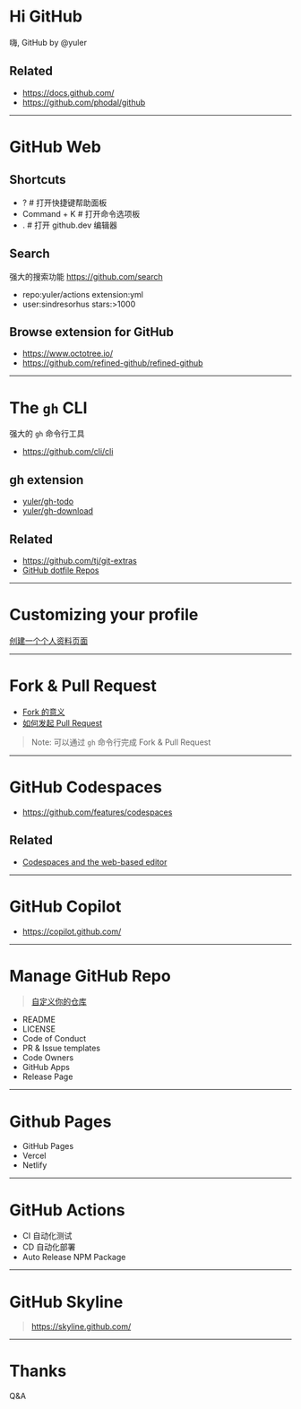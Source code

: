 # Hi GitHub

嗨, GitHub by @yuler

## Related

- <https://docs.github.com/>
- <https://github.com/phodal/github>

---

# GitHub Web

<v-click>

## Shortcuts

</v-click>

<v-clicks>

- ? # 打开快捷键帮助面板
- Command + K # 打开命令选项板
- . # 打开 github.dev 编辑器

</v-clicks>

<v-click>

## Search

强大的搜索功能 https://github.com/search

</v-click>

<v-clicks>

- repo:yuler/actions extension:yml
- user:sindresorhus stars:>1000

</v-clicks>

<v-click>

## Browse extension for GitHub

- <https://www.octotree.io/>
- <https://github.com/refined-github/refined-github>

</v-click>

---

# The `gh` CLI

强大的 `gh` 命令行工具

- https://github.com/cli/cli

## gh extension

- [yuler/gh-todo](https://github.com/yuler/gh-todo)
- [yuler/gh-download](https://github.com/yuler/gh-download)

## Related

- https://github.com/tj/git-extras
- [GitHub dotfile Repos](https://github.com/search?q=dotfiles+type%3Arepo+stars%3A%3E5000&type=repositories)

---

# Customizing your profile

[创建一个个人资料页面](https://docs.github.com/en/account-and-profile/setting-up-and-managing-your-github-profile/customizing-your-profile/managing-your-profile-readme)

---

# Fork & Pull Request

- [Fork 的意义](https://docs.github.com/en/get-started/quickstart/fork-a-repo)
- [如何发起 Pull Request](https://docs.github.com/en/pull-requests/collaborating-with-pull-requests/proposing-changes-to-your-work-with-pull-requests/creating-a-pull-request)

> Note: 可以通过 `gh` 命令行完成 Fork & Pull Request

---

# GitHub Codespaces

- <https://github.com/features/codespaces>

## Related

- [Codespaces and the web-based editor](https://docs.github.com/en/codespaces/the-githubdev-web-based-editor#codespaces-and-the-web-based-editor)

---

# GitHub Copilot

- https://copilot.github.com/

---

# Manage GitHub Repo

> [自定义你的仓库](https://docs.github.com/en/repositories/managing-your-repositorys-settings-and-features/customizing-your-repository)

- README
- LICENSE
- Code of Conduct
- PR & Issue templates
- Code Owners
- GitHub Apps
- Release Page

---

# Github Pages

- GitHub Pages
- Vercel
- Netlify

---

# GitHub Actions

- CI 自动化测试
- CD 自动化部署
- Auto Release NPM Package

---

# GitHub Skyline

> https://skyline.github.com/

---

# Thanks

Q&A
